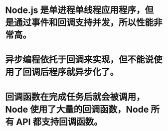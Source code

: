 # Node.js 是单进程单线程应用程序，但是通过事件和回调支持并发，所以性能非常高。

# 异步编程依托于回调来实现，但不能说使用了回调后程序就异步化了。

# 回调函数在完成任务后就会被调用，Node 使用了大量的回调函数，Node 所有 API 都支持回调函数。














#
